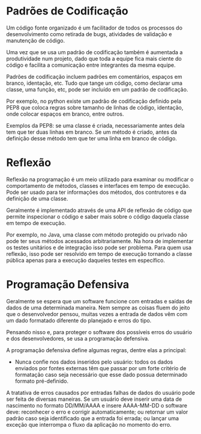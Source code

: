 # Padrões de Codificação
Um código fonte organizado é um facilitador de todos os processos do desenvolvimento como retirada de bugs, atividades de validação e manutenção de código.

Uma vez que se usa um padrão de codificação também é aumentada a produtividade num projeto, dado que toda a equipe fica mais ciente do código e facilita a comunicação entre integrantes da mesma equipe.

Padrões de codificação incluem padrões em comentários, espaços em branco, identação, etc. Tudo que tange um código, como declarar uma classe, uma função, etc, pode ser incluído em um padrão de codificação.

Por exemplo, no python existe um padrão de codificação definido pela PEP8 que coloca regras sobre tamanho de linhas de código, identação, onde colocar espaços em branco, entre outros.

Exemplos da PEP8: se uma classe é criada, necessariamente antes dela tem que ter duas linhas em branco. Se um método é criado, antes da definição desse método tem que ter uma linha em branco de código.


# Reflexão
Reflexão na programação é um meio utilizado para examinar ou modificar o comportamento de métodos, classes e interfaces em tempo de execução. Pode ser usado para ter informações dos métodos, dos contrutores e da definição de uma classe.

Geralmente é implementado através de uma API de reflexão de código que permite inspecionar o código e saber mais sobre o código daquela classe em tempo de execução.

Por exemplo, no Java, uma classe com método protegido ou privado não pode ter seus métodos acessados arbitrariamente. Na hora de implementar os testes unitários e de integração isso pode ser problema.
Para quem usa reflexão, isso pode ser resolvido em tempo de execução tornando a classe pública apenas para a execução daqueles testes em específico.

# Programação Defensiva

Geralmente se espera que um software funcione com entradas e saídas de dados de uma determinada maneira. Nem sempre as coisas fluem do jeito que o desenvolvedor pensou, muitas vezes a entrada de dados vêm com um dado formatado diferente do planejado e erros do tipo.

Pensando nisso e, para proteger o software dos possíveis erros do usuário e dos desenvolvedores, se usa a programação defensiva.

A programação defensiva define algumas regras, dentre elas a principal:

- Nunca confie nos dados inseridos pelo usuário: todos os dados enviados por fontes externas têm que passar por um forte critério de formatação caso seja necessário que esse dado possua determinado formato pré-definido.

A tratativa de erros causados por entradas falhas de dados do usuário pode ser feita de diversas maneiras. Se um usuário deve inserir uma data de nascimento no formato DD/MM/AAAA e insere AAAA-MM-DD o software deve: reconhecer o erro e corrigir automaticamente; ou retornar um valor padrão caso seja identificado que a entrada foi errada; ou lançar uma exceção que interrompa o fluxo da aplicação no momento do erro. 